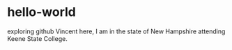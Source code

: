 # hello-world
exploring github
Vincent here, I am in the state of New Hampshire attending Keene State College.
